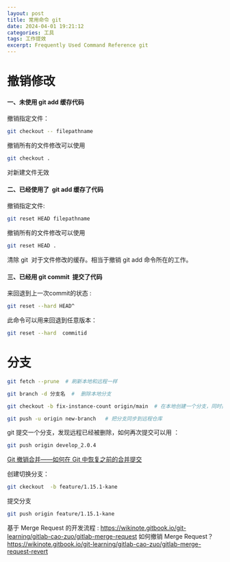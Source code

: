 ```yaml
---
layout: post
title: 常用命令 git 
date: 2024-04-01 19:21:12
categories: 工具
tags: 工作提效
excerpt: Frequently Used Command Reference git
---
```


# 撤销修改

#### 一、未使用 git add 缓存代码

撤销指定文件： 

```sh
git checkout -- filepathname
``` 

撤销所有的文件修改可以使用 

```sh
git checkout .
```

对新建文件无效

####  二、已经使用了  git add 缓存了代码

撤销指定文件:  

```sh
git reset HEAD filepathname
```

撤销所有的文件修改可以使用  

```sh 
git reset HEAD .
``` 

清除 git  对于文件修改的缓存。相当于撤销 git add 命令所在的工作。

####  三、已经用 git commit  提交了代码

来回退到上一次commit的状态 :

```sh 
git reset --hard HEAD^ 
```

此命令可以用来回退到任意版本：

```sh 
git reset --hard  commitid

```

# 分支

```sh
git fetch --prune  # 刷新本地和远程一样

git branch -d 分支名  #  删除本地分支

git checkout -b fix-instance-count origin/main  # 在本地创建一个分支，同时把远程的分支同步下来

git push -u origin new-branch   # 把分支同步到远程仓库
```

git 提交一个分支，发现远程已经被删除，如何再次提交可以用 ：

```sh
git push origin develop_2.0.4
```

[Git 撤销合并——如何在 Git 中恢复之前的合并提交](https://www.freecodecamp.org/chinese/news/git-undo-merge-how-to-revert-the-last-merge-commit-in-git/)


创建切换分支：

```sh 
git ckeckout  -b feature/1.15.1-kane
```
提交分支

```sh 
git push origin feature/1.15.1-kane 
``` 


基于 Merge Request 的开发流程 : https://wikinote.gitbook.io/git-learning/gitlab-cao-zuo/gitlab-merge-request
如何撤销 Merge Request？https://wikinote.gitbook.io/git-learning/gitlab-cao-zuo/gitlab-merge-request-revert